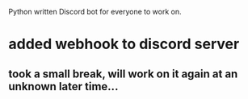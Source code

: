Python written Discord bot for everyone to work on.

# added webhook to discord server

## took a small break, will work on it again at an unknown later time...
